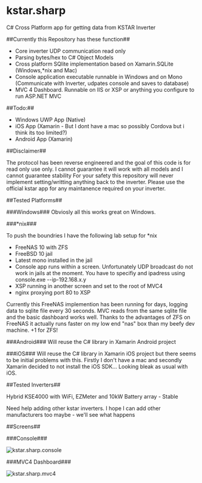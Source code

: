 # kstar.sharp
C# Cross Platform app for getting data from KSTAR Inverter

##Currently this Repository has these function##

 - Core inverter UDP communication read only
 - Parsing bytes/hex to C# Object Models
 - Cross platform SQlite implementation based on Xamarin.SQLite (Windows,*nix and Mac)
 - Console application executable runnable in Windows and on Mono (Communicate with Inverter, udpates console and saves to database)
 - MVC 4 Dashboard. Runnable on IIS or XSP or anything you configure to run ASP.NET MVC
 
##Todo:##
 
 - Windows UWP App (Native)
 - iOS App (Xamarin - But I dont have a mac so possibly Cordova but i think its too limited?)
 - Android App (Xamarin)
 
##Disclaimer##

The protocol has been reverse engineered and the goal of this code is for read only use only. 
I cannot guarantee it will work with all models and I cannot guarantee stability
For your safety this repository will never implement setting/writting anything back to the inverter.
Please use the official kstar app for any maintanence required on your inverter.


##Tested Platforms##

###Windows###
Obviosly all this works great on Windows.

###*nix###

To push the boundries I have the following lab setup for *nix
 - FreeNAS 10 with ZFS
 - FreeBSD 10 jail
 - Latest mono installed in the jail
 - Console app runs within a screen. Unfortunately UDP broadcast do not work in jails at the moment. You have to specifiy and ipadress using console.exe --ip-192.168.x.y
 - XSP running in another screen and set to the root of MVC4
 - nginx proxying port 80 to XSP

Currently this FreeNAS implemention has been running for days, logging data to sqlite file every 30 seconds. MVC reads from the same sqlite file and the basic dashboard works well. Thanks to the advantages of ZFS on FreeNAS it actually runs faster on my low end "nas" box than my beefy dev machine. +1 for ZFS!

###Android###
Will reuse the C# library in Xamarin Android project

###iOS###
Will reuse the C# library in Xamarin iOS project but there seems to be initial problems with this. Firstly I don't have a mac and secondly Xamarin decided to not install the iOS SDK... Looking bleak as usual with iOS.


##Tested Inverters##

Hybrid KSE4000 with WiFi, EZMeter and 10kW Battery array - Stable

Need help adding other kstar inverters.
I hope I can add other manufacturers too maybe - we'll see what happens

##Screens##

###Console###

![kstar.sharp.console](http://i.imgur.com/k97oYF6.png "kstar.sharp.console in Jail")

###MVC4 Dashboard###

![kstar.sharp.mvc4](http://i.imgur.com/s0fUrq1.png "kstar.sharp.mvc4 in Jail")





